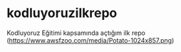 # kodluyoruzilkrepo
Kodluyoruz Eğitimi kapsamında açtığım ilk repo
(https://www.awsfzoo.com/media/Potato-1024x857.png)
